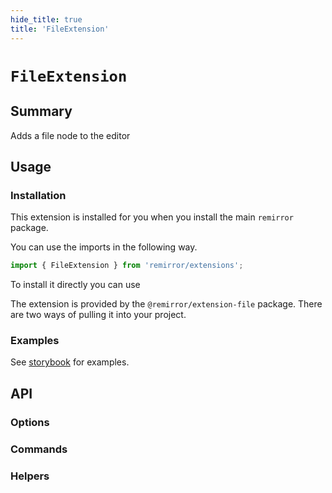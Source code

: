 ```yaml
---
hide_title: true
title: 'FileExtension'
---
```


# `FileExtension`

## Summary

Adds a file node to the editor

## Usage

### Installation

This extension is installed for you when you install the main `remirror` package.

You can use the imports in the following way.

```ts
import { FileExtension } from 'remirror/extensions';
```

To install it directly you can use

The extension is provided by the `@remirror/extension-file` package. There are two ways of pulling it into your project.

### Examples

See [storybook](https://remirror.vercel.app/?path=/story/extensions-file--basic) for examples.

## API

### Options

### Commands

### Helpers
